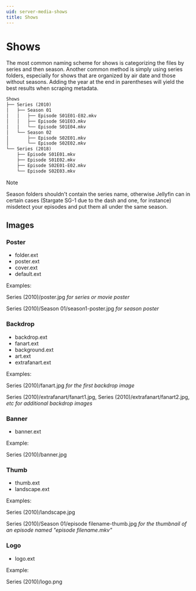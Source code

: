 ```yaml
---
uid: server-media-shows
title: Shows
---
```


# Shows

The most common naming scheme for shows is categorizing the files by series and then season. Another common method is simply using series folders, especially for shows that are organized by air date and those without seasons. Adding the year at the end in parentheses will yield the best results when scraping metadata.

```txt
Shows
├── Series (2010)
│   ├── Season 01
│   │   ├── Episode S01E01-E02.mkv
│   │   ├── Episode S01E03.mkv
│   │   └── Episode S01E04.mkv
│   └── Season 02
│       ├── Episode S02E01.mkv
│       └── Episode S02E02.mkv
└── Series (2018)
    ├── Episode S01E01.mkv
    ├── Episode S01E02.mkv
    ├── Episode S02E01-E02.mkv
    └── Episode S02E03.mkv
```

> [!NOTE]
> Season folders shouldn't contain the series name, otherwise Jellyfin can in certain cases (Stargate SG-1 due to the dash and one, for instance) misdetect your episodes and put them all under the same season.

## Images

### Poster

* folder.ext
* poster.ext
* cover.ext
* default.ext

Examples:

Series (2010)/poster.jpg *for series or movie poster*

Series (2010)/Season 01/season1-poster.jpg *for season poster*

### Backdrop

* backdrop.ext
* fanart.ext
* background.ext
* art.ext
* extrafanart.ext

Examples:

Series (2010)/fanart.jpg _for the first backdrop image_

Series (2010)/extrafanart/fanart1.jpg, Series (2010)/extrafanart/fanart2.jpg, _etc for additional backdrop images_

### Banner

* banner.ext

Example:

Series (2010)/banner.jpg

### Thumb

* thumb.ext
* landscape.ext

Examples:

Series (2010)/landscape.jpg

Series (2010)/Season 01/episode filename-thumb.jpg _for the thumbnail of an episode named "episode filename.mkv"_

### Logo

* logo.ext

Example:

Series (2010)/logo.png
